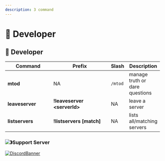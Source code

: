 ```yaml
---
description: 3 command
---
```


# 🔏 Developer

## 🔏 Developer

<table><thead><tr><th width="138">Command</th><th width="180">Prefix</th><th>Slash</th><th>Description</th></tr></thead><tbody><tr><td><strong>mtod</strong></td><td>NA</td><td><code>/mtod</code></td><td>manage truth or dare questions</td></tr><tr><td><strong>leaveserver</strong></td><td><strong>!leaveserver &#x3C;serverId></strong></td><td>NA</td><td>leave a server</td></tr><tr><td><strong>listservers</strong></td><td><strong>!listservers [match]</strong></td><td>NA</td><td>lists all/matching servers</td></tr></tbody></table>

### ![](https://cdn.discordapp.com/emojis/1036083490292244493.png)》Support Server

[![DiscordBanner](https://invidget.switchblade.xyz/uMgS9evnmv)](https://discord.gg/uMgS9evnmv)
